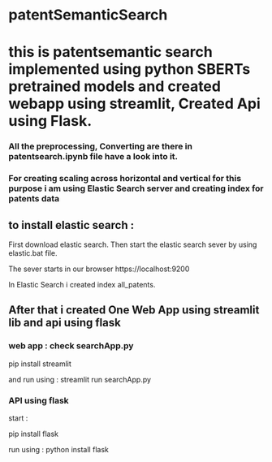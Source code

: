 # patentSemanticSearch

# this is patentsemantic search implemented using python SBERTs pretrained models and created webapp using streamlit, Created Api using Flask.

### All the preprocessing, Converting are there in patentsearch.ipynb file have a look into it.

### For creating scaling across horizontal and vertical for this purpose i am using Elastic Search server and creating index for patents data

## to install elastic search :

  First download elastic search. Then start the elastic search sever by using elastic.bat file.

  The sever starts in our browser https://localhost:9200

  In Elastic Search i created index all_patents.


## After that i created One Web App using streamlit lib and api using flask

### web app : check searchApp.py

pip install streamlit

and run using : streamlit run searchApp.py

### API using flask

start :

pip install flask

run using : python install flask

